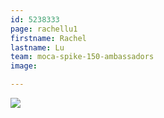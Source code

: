 ```yaml
---
id: 5238333
page: rachellu1
firstname: Rachel
lastname: Lu
team: moca-spike-150-ambassadors
image: 

---
```


<img src="https://cdn.crowdrise.com/v2/photo/file/member/{{page.id}}">
